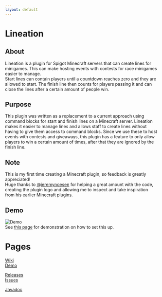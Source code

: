```yaml
---
layout: default
---
```

# Lineation

## About
Lineation is a plugin for Spigot Minecraft servers that can create lines for minigames. This can make hosting events with contests for race minigames easier to manage.  
Start lines can contain players until a countdown reaches zero and they are allowed to start. The finish line then counts for players passing it and can close the lines after a certain amount of people win.  

## Purpose
This plugin was written as a replacement to a current approach using command blocks for start and finish lines on a Minecraft server. Lineation makes it easier to manage lines and allows staff to create lines without having to give them access to command blocks. Since we use these to host events with contests and giveaways, this plugin has a feature to only allow players to win a certain amount of times, after that they are ignored by the finish line.  

## Note
This is my first time creating a Minecraft plugin, so feedback is greatly appreciated!   
Huge thanks to [@jeremynoesen](https://github.com/jeremynoesen) for helping a great amount with the code, creating the plugin logo and allowing me to inspect and take inspiration from his earlier Minecraft plugins.  

## Demo
![Demo](wiki/demos/assets/basic-setup7.gif)  
See [this page](./wiki/demos/basic-setup.html) for demonstration on how to set this up.  

# Pages

[Wiki](./wiki/index.html)  
[Demo](./wiki/demos/basic-setup.html)  

[Releases](https://github.com/diademiemi/Lineation/releases)  
[Issues](https://github.com/diademiemi/Lineation/issues)  

[Javadoc](https://diademiemi.github.io/Lineation/javadoc/)  

